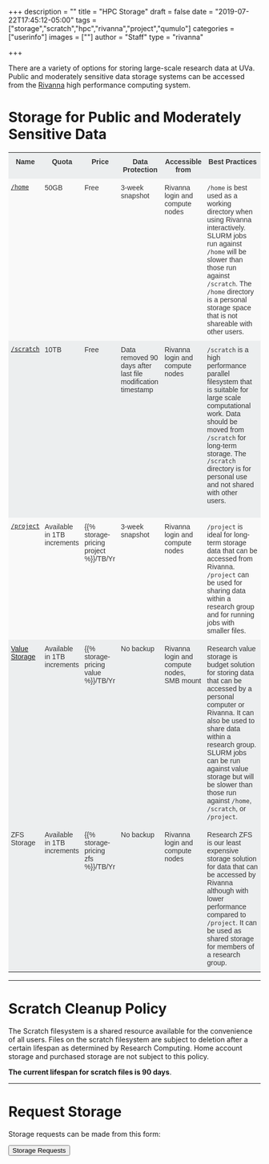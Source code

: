 +++
description = ""
title = "HPC Storage"
draft = false
date = "2019-07-22T17:45:12-05:00"
tags = ["storage","scratch","hpc","rivanna","project","qumulo"]
categories = ["userinfo"]
images = [""]
author = "Staff"
type = "rivanna"

+++

<p class="lead">There are a variety of options for storing large-scale research data at UVa. Public and moderately sensitive data storage systems can be accessed from the <a href="/userinfo/rivanna/overview">Rivanna</a> high performance computing system.</p>

<style type="text/css">
.tg  {border-collapse:collapse;border-spacing:0;border-color:#ccc;}
.tg td{font-family:Arial, sans-serif;font-size:14px;padding:10px 5px;border-style:solid;border-width:0px;overflow:hidden;word-break:normal;border-color:#ccc;color:#333;background-color:#fff;}
.tg th{font-family:Arial, sans-serif;font-size:14px;font-weight:normal;padding:10px 5px;border-style:solid;border-width:0px;overflow:hidden;word-break:normal;border-color:#ccc;color:#333;background-color:#f0f0f0;}
.tg .tg-hy9w{background-color:#eceeef;border-color:inherit;vertical-align:top}
.tg .tg-dc35{background-color:#f9f9f9;border-color:inherit;vertical-align:top}
.tg .tg-0qmj{font-weight:bold;background-color:#eceeef;border-color:inherit;vertical-align:top}
</style>

# Storage for Public and Moderately Sensitive Data

<div>
<table class="tg">
  <tr>
    <th class="tg-0qmj">Name</th>
    <th class="tg-0qmj">Quota</th>
    <th class="tg-0qmj">Price</th>
    <th class="tg-0qmj">Data Protection</th>
    <th class="tg-0qmj">Accessible from</th>
    <th class="tg-0qmj">Best Practices</th>
  </tr>
  <tr>
    <td class="tg-dc35"><a href="/userinfo/storage/non-sensitive-data/#home"><code>/home</code></a></td>
    <td class="tg-dc35">50GB</td>
    <td class="tg-dc35">Free</td>
    <td class="tg-dc35">3-week snapshot</td>
    <td class="tg-dc35">Rivanna login and compute nodes</td>
    <td class="tg-dc35"><code>/home</code> is best used as a working directory when using Rivanna interactively. SLURM jobs run against <code>/home</code> will be slower than those run against <code>/scratch</code>. The <code>/home</code> directory is a personal storage space that is not shareable with other users.</td>
  </tr>
  <tr>
    <td class="tg-hy9w"><a href="/userinfo/storage/non-sensitive-data/#scratch"><code>/scratch</code></a></td>
    <td class="tg-hy9w">10TB</td>
    <td class="tg-hy9w">Free</td>
    <td class="tg-hy9w">Data removed 90 days after last file modification timestamp</td>
    <td class="tg-hy9w">Rivanna login and compute nodes</td>
    <td class="tg-hy9w"><code>/scratch</code> is a high performance parallel filesystem that is suitable for large scale computational work. Data should be moved from <code>/scratch</code> for long-term storage. The <code>/scratch</code> directory is for personal use and not shared with other users.<br /><br />


  </tr>
  <tr>
    <td class="tg-dc35"><a href="/userinfo/storage/non-sensitive-data/#project"><code>/project</code></a></td>
    <td class="tg-dc35">Available in 1TB increments</td>
    <td class="tg-dc35">{{% storage-pricing project %}}/TB/Yr</td>
    <td class="tg-dc35">3-week snapshot</td>
    <td class="tg-dc35">Rivanna login and compute nodes</td>
    <td class="tg-dc35"><code>/project</code> is ideal for long-term storage data that can be accessed from Rivanna. <code>/project</code> can be used for sharing data within a research group and for running jobs with smaller files.</td>
  </tr>
  <tr>
    <td class="tg-hy9w"><a href="/userinfo/storage/research-value">Value Storage</a></td>
    <td class="tg-hy9w">Available in 1TB increments</td>
    <td class="tg-hy9w">{{% storage-pricing value %}}/TB/Yr</td>
    <td class="tg-hy9w">No backup</td>
    <td class="tg-hy9w">Rivanna login and compute nodes, SMB mount</td>
    <td class="tg-hy9w">Research value storage is budget solution for storing data that can be accessed by a personal computer or Rivanna. It can also be used to share data within a research group. SLURM jobs can be run against value storage but will be slower than those run against <code>/home</code>, <code>/scratch</code>, or <code>/project</code>.</td>
  </tr>
  <tr>
    <td class="tg-hy9w">ZFS Storage</td>
    <td class="tg-hy9w">Available in 1TB increments</td>
    <td class="tg-hy9w">{{% storage-pricing zfs %}}/TB/Yr</td>
    <td class="tg-hy9w">No backup</td>
    <td class="tg-hy9w">Rivanna login and compute nodes</td>
    <td class="tg-hy9w">Research ZFS is our least expensive storage solution for data that can be accessed by Rivanna although with lower performance compared to <code>/project</code>. It can be used as shared storage for members of a research group.</td>
  </tr>
</table>
</div>

- - -

# Scratch Cleanup Policy

The Scratch filesystem is a shared resource available for the convenience of all users. Files on the scratch filesystem are subject 
to deletion after a certain lifespan as determined by Research Computing. Home account storage and purchased storage are not subject to this policy.

**The current lifespan for scratch files is 90 days**.

- - -

# Request Storage

Storage requests can be made from this form:

[<button class="btn btn-success">Storage Requests</button>](https://auth.uvasomrc.io/site/storage.php)
